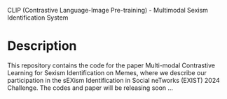 CLIP (Contrastive Language-Image Pre-training) - Multimodal Sexism Identification System
# Description
This repository contains the code for the paper Multi-modal Contrastive Learning for Sexism Identification on Memes, where we describe our participation in the sEXism Identification in Social neTworks (EXIST) 2024 Challenge. The codes and paper will be releasing soon ...
